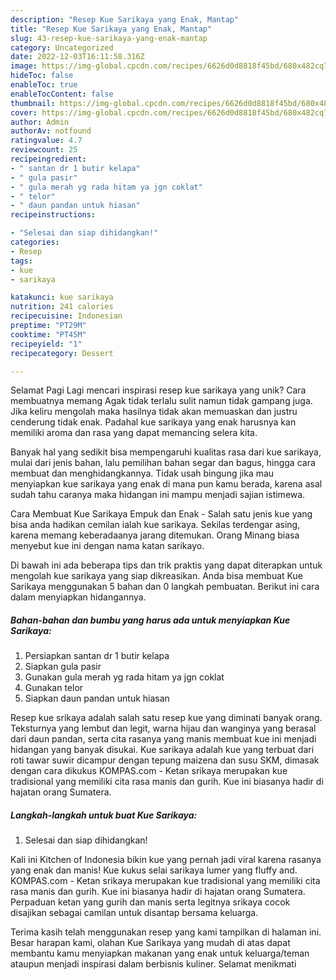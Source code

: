 ```yaml
---
description: "Resep Kue Sarikaya yang Enak, Mantap"
title: "Resep Kue Sarikaya yang Enak, Mantap"
slug: 43-resep-kue-sarikaya-yang-enak-mantap
category: Uncategorized
date: 2022-12-03T16:11:58.316Z
image: https://img-global.cpcdn.com/recipes/6626d0d8818f45bd/680x482cq70/kue-sarikaya-foto-resep-utama.jpg
hideToc: false
enableToc: true
enableTocContent: false
thumbnail: https://img-global.cpcdn.com/recipes/6626d0d8818f45bd/680x482cq70/kue-sarikaya-foto-resep-utama.jpg
cover: https://img-global.cpcdn.com/recipes/6626d0d8818f45bd/680x482cq70/kue-sarikaya-foto-resep-utama.jpg
author: Admin
authorAv: notfound
ratingvalue: 4.7
reviewcount: 25
recipeingredient:
- " santan dr 1 butir kelapa"
- " gula pasir"
- " gula merah yg rada hitam ya jgn coklat"
- " telor"
- " daun pandan untuk hiasan"
recipeinstructions:

- "Selesai dan siap dihidangkan!"
categories:
- Resep
tags:
- kue
- sarikaya

katakunci: kue sarikaya 
nutrition: 241 calories
recipecuisine: Indonesian
preptime: "PT29M"
cooktime: "PT45M"
recipeyield: "1"
recipecategory: Dessert

---
```



Selamat Pagi Lagi mencari inspirasi resep kue sarikaya yang unik? Cara membuatnya memang Agak tidak terlalu sulit namun tidak gampang juga. Jika keliru mengolah maka hasilnya tidak akan memuaskan dan justru cenderung tidak enak. Padahal kue sarikaya yang enak harusnya kan memiliki aroma dan rasa yang dapat memancing selera kita.


Banyak hal yang sedikit bisa mempengaruhi kualitas rasa dari kue sarikaya, mulai dari jenis bahan, lalu pemilihan bahan segar dan bagus, hingga cara membuat dan menghidangkannya. Tidak usah bingung jika mau menyiapkan kue sarikaya yang enak di mana pun kamu berada, karena asal sudah tahu caranya maka hidangan ini mampu menjadi sajian istimewa.

Cara Membuat Kue Sarikaya Empuk dan Enak - Salah satu jenis kue yang bisa anda hadikan cemilan ialah kue sarikaya. Sekilas terdengar asing, karena memang keberadaanya jarang ditemukan. Orang Minang biasa menyebut kue ini dengan nama katan sarikayo.


Di bawah ini ada beberapa tips dan trik praktis yang dapat diterapkan untuk mengolah kue sarikaya yang siap dikreasikan. Anda bisa membuat Kue Sarikaya menggunakan 5 bahan dan 0 langkah pembuatan. Berikut ini cara dalam menyiapkan hidangannya.

<!--inarticleads1-->

##### Bahan-bahan dan bumbu yang harus ada untuk menyiapkan Kue Sarikaya:

1. Persiapkan  santan dr 1 butir kelapa
1. Siapkan  gula pasir
1. Gunakan  gula merah yg rada hitam ya jgn coklat
1. Gunakan  telor
1. Siapkan  daun pandan untuk hiasan


Resep kue srikaya adalah salah satu resep kue yang diminati banyak orang. Teksturnya yang lembut dan legit, warna hijau dan wanginya yang berasal dari daun pandan, serta cita rasanya yang manis membuat kue ini menjadi hidangan yang banyak disukai. Kue sarikaya adalah kue yang terbuat dari roti tawar suwir dicampur dengan tepung maizena dan susu SKM, dimasak dengan cara dikukus KOMPAS.com - Ketan srikaya merupakan kue tradisional yang memiliki cita rasa manis dan gurih. Kue ini biasanya hadir di hajatan orang Sumatera. 

<!--inarticleads2-->

##### Langkah-langkah untuk buat Kue Sarikaya:


1. Selesai dan siap dihidangkan!

Kali ini Kitchen of Indonesia bikin kue yang pernah jadi viral karena rasanya yang enak dan manis! Kue kukus selai sarikaya lumer yang fluffy and. KOMPAS.com - Ketan srikaya merupakan kue tradisional yang memiliki cita rasa manis dan gurih. Kue ini biasanya hadir di hajatan orang Sumatera. Perpaduan ketan yang gurih dan manis serta legitnya srikaya cocok disajikan sebagai camilan untuk disantap bersama keluarga. 

Terima kasih telah menggunakan resep yang kami tampilkan di halaman ini. Besar harapan kami, olahan Kue Sarikaya yang mudah di atas dapat membantu kamu menyiapkan makanan yang enak untuk keluarga/teman ataupun menjadi inspirasi dalam berbisnis kuliner. Selamat menikmati
